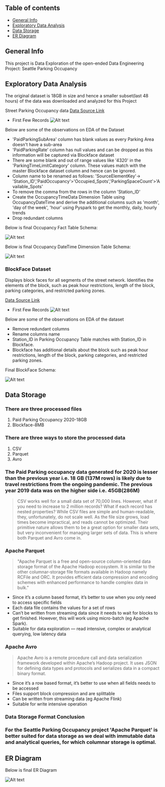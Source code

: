 ## Table of contents
* [General Info](#general-info)
* [Exploratory Data Analysis](#Exploratory-Data-Analysis)
* [Data Storage](#datastorage)
* [ER Diagram](#ERDiagram)


## General Info
This project is Data Exploration of the open-ended Data Engineering Project: Seattle Parking Occupancy

## Exploratory Data Analysis
The original dataset is 18GB in size and hence a smaller subset(last 48 hours) of the data was downloaded and analyzed for this Project

Street Parking Occupancy data
[Data Source Link](https://data.seattle.gov/Transportation/Paid-Parking-Last-48-Hours-/hiyf-7edq)


* First Few Records
![Alt text](./images/ParkingOccupancyFirstFewRecs.PNG?raw=true "Parking Occupancy")


Below are some of the observations on EDA of the Dataset

* 'PaidParkingSubArea' column has blank values as every Parking Area doesn't have a sub-area
* 'PaidParkingRate' column has null values and can be dropped as this information will be captured via Blockface dataset
* There are some blank and out of range values like '4320' in the 'ParkingTimeLimitCategory' column. These values match with the master Blockface dataset column and hence can be ignored.
* Column name to be renamed as follows: 'SourceElementKey'-> 'Station_ID','PaidOccupancy'>'Occupied_Spots','ParkingSpaceCount'>'Available_Spots'
* To remove the comma from the rows in the column 'Station_ID'
* Create the OccupancyTimeData Dimension Table using OccupancyDateTime and derive the additional columns such as 'month', 'day of the week', 'hour' using Pyspark to get the monthly, daily, hourly trends
* Drop redundant columns

Below is final Occupancy Fact Table Schema:

![Alt text](./images/FinalOccupancyFactTable.PNG?raw=true "Parking Occupancy")

Below is final Occupancy DateTime Dimension Table Schema:

![Alt text](./images/OccupancyDateTimeDimensionTable.PNG?raw=true "DateTime")

### BlockFace Dataset
Displays block faces for all segments of the street network. Identifies the elements of the block, such as peak hour restrictions, length of the block, parking categories, and restricted parking zones.

[Data Source Link](https://data-seattlecitygis.opendata.arcgis.com/datasets/a1458ad1abca41869b81f7c0db0cd777_0)

* First Few Records
![Alt text](./images/BlockfaceDataset.PNG?raw=true "BlockFace")


Below are some of the observations on EDA of the dataset

* Remove redundant columns
* Rename columns name
* Station_ID in Parking Occupancy Table matches with Station_ID in Blockface.
* Blockface has additional details about the block such as peak hour restrictions, length of the block, parking categories, and restricted parking zones.

Final BlockFace Schema:

![Alt text](./images/BlockFaceDimensionTable.PNG?raw=true "BlockFace")

## Data Storage
### There are three processed files

<ol>
<li>Paid Parking Occupancy 2020-18GB</li>
<li>Blockface-8MB</li>
</ol>

### There are three ways to store the processed data

<ol>
<li>CSV</li>
<li>Parquet</li>
<li>Avro</li>
</ol>

### The Paid Parking occupancy data generated for 2020 is lesser than the previous year i.e. 18 GB (137M rows) is likely due to travel restrictions from the ongoing pandemic. The previous year 2019 data was on the higher side i.e. 45GB(286M)
> CSV works well for a small data set of 70,000 lines. However, what if you need to increase to 2 million records? What if each record has nested properties? While CSV files are simple and human-readable, they, unfortunately, do not scale well. As the file size grows, load times become impractical, and reads cannot be optimized. Their primitive nature allows them to be a great option for smaller data sets, but very inconvenient for managing larger sets of data. This is where both Parquet and Avro come in.


### Apache Parquet

>"Apache Parquet is a free and open-source column-oriented data storage format of the Apache Hadoop ecosystem. It is similar to the other columnar-storage file formats available in Hadoop namely RCFile and ORC. It provides efficient data compression and encoding schemes with enhanced performance to handle complex data in bulk."

<ul>
<li>Since it’s a column based format, it’s better to use when you only need to access specific fields</li>
<li>Each data file contains the values for a set of rows</li>
<li>Can’t be written from streaming data since it needs to wait for blocks to get finished. However, this will work using micro-batch (eg Apache Spark).
</li>
<li>Suitable for data exploration — read intensive, complex or analytical querying, low latency data</li>
</ul>


### Apache Avro

> Apache Avro is a remote procedure call and data serialization framework developed within Apache’s Hadoop project. It uses JSON for defining data types and protocols and serializes data in a compact binary format.

<ul>
<li>Since it’s a row based format, it’s better to use when all fields needs to be accessed</li>
<li>Files support block compression and are splittable</li>
<li>Can be written from streaming data (eg Apache Flink)</li>
<li>Suitable for write intensive operation</li>
</ul>

### Data Storage Format Conclusion

### For the Seattle Parking Occupancy project 'Apache Parquet' is better suited for data storage as we deal with immutable data and analytical queries, for which columnar storage is optimal.


## ER Diagram
Below is final ER Diagram

![Alt text](./images/SeattleParkingOccupancyERDiagram.PNG?raw=true "ERDiagram")
